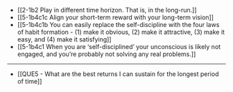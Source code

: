 - [[2-1b2 Play in different time horizon. That is, in the long-run.]]
- [[5-1b4c1c Align your short-term reward with your long-term vision]]
- [[5-1b4c1b You can easily replace the self-discipline with the four laws of habit formation - (1) make it obvious, (2) make it attractive, (3) make it easy, and (4) make it satisfying]]
- [[5-1b4c1 When you are ‘self-disciplined’ your unconscious is likely not engaged, and you’re probably not solving any real problems.]]
---
- [[QUE5 - What are the best returns I can sustain for the longest period of time]]
